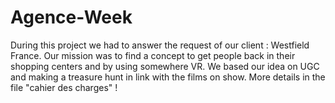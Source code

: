 # Agence-Week

During this project we had to answer the request of our client : Westfield France. 
Our mission was to find a concept to get people back in their shopping centers and by using somewhere VR.
We based our idea on UGC and making a treasure hunt in link with the films on show. More details in the file "cahier des charges" !
